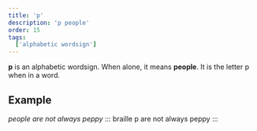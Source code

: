 ```yaml
---
title: 'p'
description: 'p people'
order: 15
tags:
  ['alphabetic wordsign']
---
```


**p** is an alphabetic wordsign. When alone, it means **people**. It is the letter p when in a word.

## Example

*people are not always peppy*
::: braille
p are not always peppy
:::